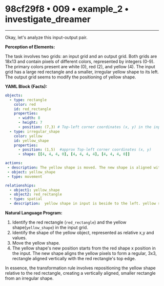 # 98cf29f8 • 009 • example_2 • investigate_dreamer

---
Okay, let's analyze this input-output pair.

**Perception of Elements:**

The task involves two grids: an input grid and an output grid. Both grids are 18x13 and contain pixels of different colors, represented by integers (0-9). The primary colors present are white (0), red (2), and yellow (4). The input grid has a large red rectangle and a smaller, irregular yellow shape to its left. The output grid seems to modify the positioning of yellow shape.

**YAML Block (Facts):**



```yaml
objects:
  - type: rectangle
    color: red
    id: red_rectangle
    properties:
      - width: 8
      - height: 7
      - position: (7,3) # Top-left corner coordinates (x, y) in the input grid
  - type: irregular_shape
    color: yellow
    id: yellow_shape
    properties:
      - position: (1,5)  #approx Top-left corner coordinates (x, y)
      - shape: [[4, 4, 4, 0], [4, 4, 4, 4], [4, 4, 4, 0]]

actions:
 - description: The yellow shape is moved. The new shape is aligned with the left edge of the red rectangle in the input grid
 - object: yellow_shape
 - type: movement

relationships:
  - object1: yellow_shape
  - object2: red_rectangle
  - type: spatial
  - description:  yellow shape in input is beside to the left. yellow shape in output is in the position of object2 in input, on the left of object2.

```



**Natural Language Program:**

1.  Identify the red rectangle (`red_rectangle`) and the yellow shape(`yellow_shape`) in the input grid.
2.  Identify the shape of the yellow object, represented as relative x,y and values.
3.  Move the yellow shape.
4.  The yellow shape's new position starts from the red shape x position in the input. The new shape aligns the yellow pixels to form a regular, 3x3, rectangle aligned vertically with the red rectangle's top edge.

In essence, the transformation rule involves repositioning the yellow shape relative to the red rectangle, creating a vertically aligned, smaller rectangle from an irregular shape.

